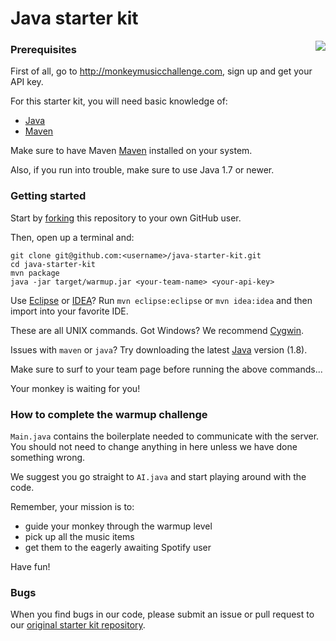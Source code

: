 # Java starter kit

<img src="http://monkeymusicchallenge.com/images/monkey.png" align="right">

### Prerequisites

First of all, go to http://monkeymusicchallenge.com, sign up and get your API key.

For this starter kit, you will need basic knowledge of:

* [Java](http://youtu.be/kLO1djacsfg)
* [Maven](http://maven.apache.org)

Make sure to have Maven [Maven](http://maven.apache.org) installed on your system.

Also, if you run into trouble, make sure to use Java 1.7 or newer.

### Getting started

Start by [forking](https://github.com/monkey-music-challenge/java-starter-kit/fork)
this repository to your own GitHub user.

Then, open up a terminal and:

```
git clone git@github.com:<username>/java-starter-kit.git
cd java-starter-kit
mvn package
java -jar target/warmup.jar <your-team-name> <your-api-key>
```

Use [Eclipse](http://eclipse.org) or [IDEA](http://www.jetbrains.com/idea)? Run `mvn eclipse:eclipse` or `mvn idea:idea` and then import into your favorite IDE.

These are all UNIX commands. Got Windows? We recommend [Cygwin](https://www.cygwin.com/).

Issues with `maven` or `java`? Try downloading the latest [Java](https://www.java.com/en/) version (1.8).

Make sure to surf to your team page before running the above commands...

Your monkey is waiting for you!

### How to complete the warmup challenge

`Main.java` contains the boilerplate needed to communicate with the server. You should not need to change anything in here unless we have done something wrong.

We suggest you go straight to `AI.java` and start playing around with the code.

Remember, your mission is to:

* guide your monkey through the warmup level
* pick up all the music items
* get them to the eagerly awaiting Spotify user

Have fun!

### Bugs

When you find bugs in our code, please submit an issue or pull request to our [original starter kit repository](https://github.com/monkey-music-challenge/java-starter-kit).

